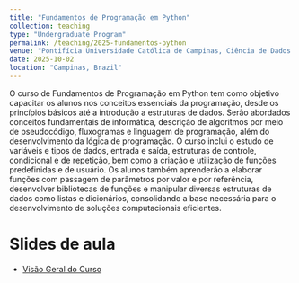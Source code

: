 ```yaml
---
title: "Fundamentos de Programação em Python"
collection: teaching
type: "Undergraduate Program"
permalink: /teaching/2025-fundamentos-python
venue: "Pontifícia Universidade Católica de Campinas, Ciência de Dados e Inteligência Artificial"
date: 2025-10-02
location: "Campinas, Brazil"
---
```


O curso de Fundamentos de Programação em Python tem como objetivo capacitar os alunos nos conceitos essenciais da programação, desde os princípios básicos até a introdução a estruturas de dados. Serão abordados conceitos fundamentais de informática, descrição de algoritmos por meio de pseudocódigo, fluxogramas e linguagem de programação, além do desenvolvimento da lógica de programação. O curso inclui o estudo de variáveis e tipos de dados, entrada e saída, estruturas de controle, condicional e de repetição, bem como a criação e utilização de funções predefinidas e de usuário. Os alunos também aprenderão a elaborar funções com passagem de parâmetros por valor e por referência, desenvolver bibliotecas de funções e manipular diversas estruturas de dados como listas e dicionários, consolidando a base necessária para o desenvolvimento de soluções computacionais eficientes.


# Slides de aula

- [Visão Geral do Curso](https://denmartins.github.io/files/lecture/01-FP-VisaoGeral.pdf)
